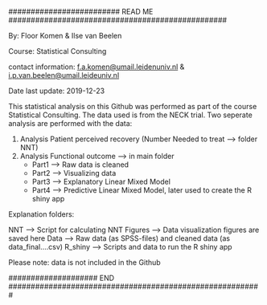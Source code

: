 ######################### READ ME #################################################

By: Floor Komen & Ilse van Beelen

Course: Statistical Consulting 

contact information: f.a.komen@umail.leidenuniv.nl & i.p.van.beelen@umail.leideuniv.nl

Date last update: 2019-12-23

This statistical analysis on this Github was performed as part of
the course Statistical Consulting. The data used is from the NECK
trial. Two seperate analysis are performed with the data:

1) Analysis Patient perceived recovery (Number Needed to treat --> folder NNT) 
2) Analysis Functional outcome --> in main folder
	- Part1 --> Raw data is cleaned
	- Part2 --> Visualizing data
	- Part3 --> Explanatory Linear Mixed Model
	- Part4 --> Predictive Linear Mixed Model, later used to create the
	   	    R shiny app

Explanation folders:

NNT  	-->	Script for calculating NNT 
Figures -->	Data visualization figures are saved here
Data	-->	Raw data (as SPSS-files) and cleaned data (as data_final....csv)
R_shiny	--> 	Scripts and data to run the R shiny app

Please note: data is not included in the Github

#################### END #########################################################
